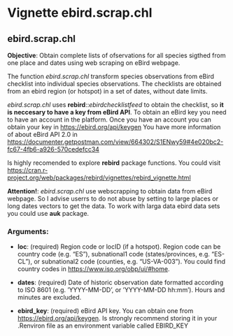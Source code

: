 Vignette ebird.scrap.chl
================

ebird.scrap.chl
---------------

**Objective**: Obtain complete lists of ofservations for all species
sigthed from one place and dates using web scraping on eBird webpage.

The function *ebird.scrap.chl* transform species observations from eBird
checklist into individual species observations. The checklists are
obtained from an ebird region (or hotspot) in a set of dates, without
date limits.

*ebird.scrap.chl* uses **rebird**::*ebirdchecklistfeed* to obtain the
checklist, so **it is neccesary to have a key from eBird API**. To
obtain an eBird key you need to have an account in the platform. Once
you have an account you can obtain your key in
<https://ebird.org/api/keygen> You have more information of about eBird
API 2.0 in
<https://documenter.getpostman.com/view/664302/S1ENwy59#4e020bc2-fc67-4fb6-a926-570cedefcc34>

Is highly recomended to explore **rebird** package functions. You could
visit
<https://cran.r-project.org/web/packages/rebird/vignettes/rebird_vignette.html>

**Attention!**: 
_ebird.scrap.chl_ use webscrapping to obtain data from eBird webpage. So I advise userrs to do not abuse by setting to large places or long dates vectors to get the data. 
To work with larga data ebird data sets you could use **auk** package.

### Arguments:

-   **loc**: (required) Region code or locID (if a hotspot). Region code
    can be country code (e.g. “ES”), subnational1 code
    (states/provinces, e.g. “ES-CL”), or subnational2 code (counties,
    e.g. “US-VA-003”). You could find country codes in
    <https://www.iso.org/obp/ui/#home>.

-   **dates**: (required) Date of historic observation date formatted
    according to ISO 8601 (e.g. ’YYYY-MM-DD’, or ’YYYY-MM-DD hh:mm’).
    Hours and minutes are excluded.

-   **ebird\_key**: (required) eBird API key. You can obtain one from
    <a href="https://ebird.org/api/keygen" class="uri">https://ebird.org/api/keygen</a>.
    Is strongly recommend storing it in your .Renviron file as an
    environment variable called EBIRD\_KEY
